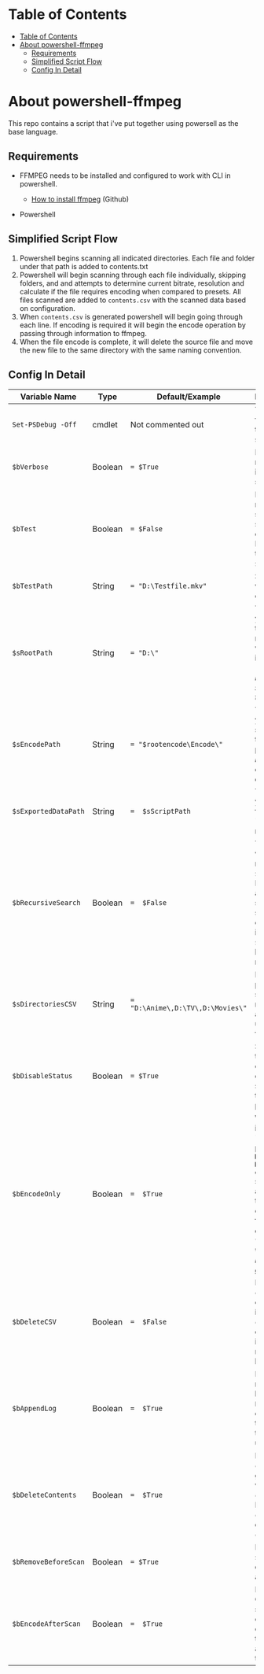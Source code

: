 
# Table of Contents

- [Table of Contents](#table-of-contents)
- [About powershell-ffmpeg](#about-powershell-ffmpeg)
  - [Requirements](#requirements)
  - [Simplified Script Flow](#simplified-script-flow)
  - [Config In Detail](#config-in-detail)

# About powershell-ffmpeg

This repo contains a script that i've put together using powersell as the base language. 

## Requirements

- FFMPEG needs to be installed and configured to work with CLI in powershell.

  - [How to install ffmpeg](https://gist.github.com/barbietunnie/47a3de3de3274956617ce092a3bc03a1) (Github)

- Powershell

## Simplified Script Flow

1. Powershell begins scanning all indicated directories. Each file and folder under that path is added to contents.txt
1. Powershell will begin scanning through each file individually, skipping folders, and and attempts to determine current bitrate, resolution and calculate if the file requires encoding when compared to presets. All files scanned are added to `contents.csv` with the scanned data based on configuration.
1. When `contents.csv` is generated powershell will begin going through each line. If encoding is required it will begin the encode operation by passing through information to ffmpeg.
1. When the file encode is complete, it will delete the source file and move the new file to the same directory with the same naming convention.

## Config In Detail

|Variable Name|Type|Default/Example|Description/Comments|
|--|--|--|--|
|`Set-PSDebug -Off`| cmdlet |Not commented out|Turns script debugging features off, sets the trace level, and toggles strict mode.|
|`$bVerbose`|Boolean|`= $True`|If `$True` verbose messages are enabled in the console while script is running.|
|`$bTest`|Boolean|`= $False`|If `$True` Enables test mode. Test mode only scans and encodes a single source path defined in `$bTestPath`. Destination file is saved to your `$sExportedDataPath`.|
|`$bTestPath`|String|`= "D:\Testfile.mkv"`|Source Path to file you want to test the script on.|
|`$sRootPath`|String|`= "D:\"`|This is the root file path you want power-shell to begin scanning for media if you are wanting to scan all child items of this directory. *This becomes very important if you have `$bRecursiveSearch` set to `$False`*.|
|`$sEncodePath`|String|`= "$rootencode\Encode\"`|The folder/path where you wish to remporarely store encodes while they are being processed. *It is recommended to use a different location from any other files.*|
|`$sExportedDataPath`|String|`=  $sScriptPath`|The folder/path where you want the exported files to be generated. 'Exported files' does not include encodes.|
|`$bRecursiveSearch`|Boolean|`=  $False`|This controls if you wish to scan the entire root folder specified in `$sRootPath` for content. If `$True`, all files, folders and subfolders will be subject to at least a scan attempt. If `$False`, only the folders indicated in `$sDirectoriesCSV` will be subject to a recursive scan.|
|`$sDirectoriesCSV`|String|`= "D:\Anime\,D:\TV\,D:\Movies\"`|If you want to only have power-shell scan specific folders for media, you can indicate all paths in this variable using CSV style formatting.|
|`$bDisableStatus`|Boolean|`= $True`|Set to true if you wish to disable the calculating and displaying of status/progress bars in the script (can increase performance)|
|`$bEncodeOnly`|Boolean|`=  $True`|When this is `$True`, only items identified as "needing encode" as per the `Detect Medtadata > Video Metadata > Check if encoding needed` section. If `$False` then all items will be added to the CSV regardless if encoding will take place for the file or not. *This does not change whether or not the file **will** be encoded, only if it is logged in the generated CSV file*|
|`$bDeleteCSV`|Boolean|`=  $False`|If `$False` then `contents.csv` will be deleted after the script is finished. If `$True` then `contents.csv` will **not** be deleted after the script is finished. Instead the next time it runs it will be written over.|
|`$bAppendLog`|Boolean|`=  $True`|If `$False` then when a new encoding session begins, the contents of `Encode_Log.txt` are cleared. If `$True` then the contents of said text file will append until cleared manually.|
|`$bDeleteContents`|Boolean|`=  $True`|If `$False` then the `contents.txt` file generated at scanning will not be deleted after `contents.csv` is created. If `$True` then `contents.txt` will be deleted after `contents.csv` is created.|
|`$bRemoveBeforeScan`|Boolean|`= $True`|If `$True` then  all files in `$sEncodePath` are deleted prior to initiated a scan for media
|`$bEncodeAfterScan`|Boolean|`=  $True`|If `$False` then once the CSV is created the script skips the encoding process entirely. If `$True` then the script will encode all identified files after the CSV is generated.|
